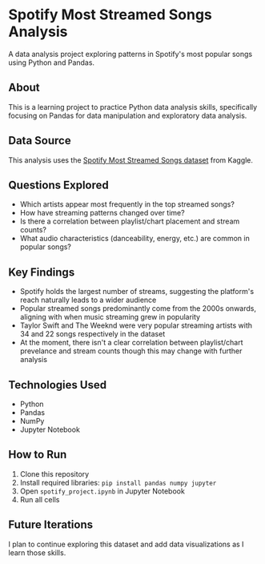 # Spotify Most Streamed Songs Analysis

A data analysis project exploring patterns in Spotify's most popular songs using Python and Pandas.

## About
This is a learning project to practice Python data analysis skills, specifically focusing on Pandas for data manipulation and exploratory data analysis.

## Data Source
This analysis uses the [Spotify Most Streamed Songs dataset](https://www.kaggle.com/datasets/abdulszz/spotify-most-streamed-songs) from Kaggle.

## Questions Explored
- Which artists appear most frequently in the top streamed songs?
- How have streaming patterns changed over time?
- Is there a correlation between playlist/chart placement and stream counts?
- What audio characteristics (danceability, energy, etc.) are common in popular songs?

## Key Findings
- Spotify holds the largest number of streams, suggesting the platform's reach naturally leads to a wider audience
- Popular streamed songs predominantly come from the 2000s onwards, aligning with when music streaming grew in popularity
- Taylor Swift and The Weeknd were very popular streaming artists with 34 and 22 songs respectively in the dataset
- At the moment, there isn't a clear correlation between playlist/chart prevelance and stream counts though this may change with further analysis

## Technologies Used
- Python
- Pandas
- NumPy
- Jupyter Notebook

## How to Run
1. Clone this repository
2. Install required libraries: `pip install pandas numpy jupyter`
3. Open `spotify_project.ipynb` in Jupyter Notebook
4. Run all cells

## Future Iterations
I plan to continue exploring this dataset and add data visualizations as I learn those skills.